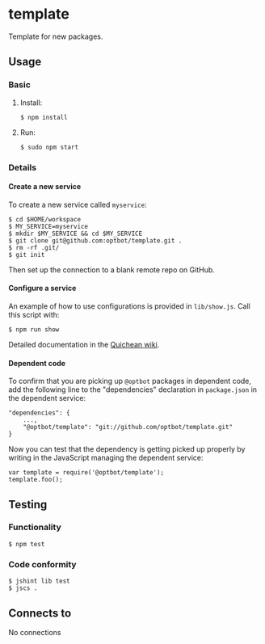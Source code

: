 template
===
Template for new packages.

Usage
---
### Basic
1.  Install:
    
        $ npm install

2.  Run:

        $ sudo npm start
       
### Details
#### Create a new service
To create a new service called `myservice`:

    $ cd $HOME/workspace
    $ MY_SERVICE=myservice
    $ mkdir $MY_SERVICE && cd $MY_SERVICE
    $ git clone git@github.com:optbot/template.git .
    $ rm -rf .git/
    $ git init

Then set up the connection to a blank remote repo on GitHub.

#### Configure a service
An example of how to use configurations is provided in `lib/show.js`.
Call this script with:

    $ npm run show

Detailed documentation in the [Quichean wiki](http://quichean.wikidot.com/wiki:configuring-services).

#### Dependent code
To confirm that you are picking up `@optbot` packages in
dependent code, add the following line to the "dependencies"
declaration in `package.json` in the dependent service:

    "dependencies": {
        ...,
        "@optbot/template": "git://github.com/optbot/template.git"
    }

Now you can test that the dependency is getting picked up properly
by writing in the JavaScript managing the dependent service:

    var template = require('@optbot/template');
    template.foo();

Testing
---
### Functionality
    $ npm test

### Code conformity
    $ jshint lib test
    $ jscs .

Connects to
---
No connections
